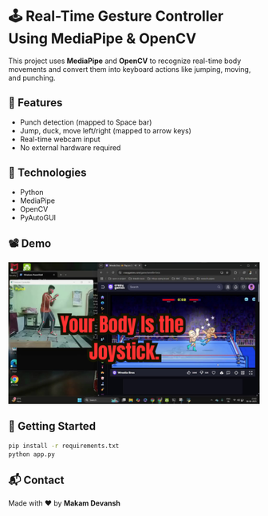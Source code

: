 # 🕹️ Real-Time Gesture Controller Using MediaPipe & OpenCV

This project uses **MediaPipe** and **OpenCV** to recognize real-time body movements and convert them into keyboard actions like jumping, moving, and punching.

## 🎯 Features
- Punch detection (mapped to Space bar)
- Jump, duck, move left/right (mapped to arrow keys)
- Real-time webcam input
- No external hardware required

## 🔧 Technologies
- Python
- MediaPipe
- OpenCV
- PyAutoGUI

## 📽️ Demo
[![Watch the video](demo-thumbnail.png)](https://github.com/MakamDevansh044/wrestle-bros/blob/main/wrestle%20bros%20(%20demo%20play).mp4)

## 🚀 Getting Started

```bash
pip install -r requirements.txt
python app.py
```

## 📬 Contact
Made with ❤️ by **Makam Devansh**
